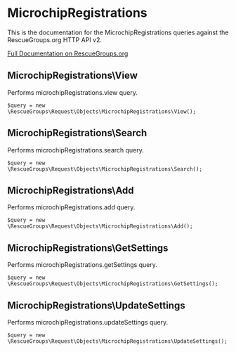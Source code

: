 # MicrochipRegistrations

This is the documentation for the MicrochipRegistrations queries against the RescueGroups.org HTTP API v2.

[Full Documentation on RescueGroups.org](https://userguide.rescuegroups.org/display/APIDG/Object+definitions#Objectdefinitions-)

## MicrochipRegistrations\View

Performs microchipRegistrations.view query.

    $query = new \RescueGroups\Request\Objects\MicrochipRegistrations\View();


## MicrochipRegistrations\Search

Performs microchipRegistrations.search query.

    $query = new \RescueGroups\Request\Objects\MicrochipRegistrations\Search();


## MicrochipRegistrations\Add

Performs microchipRegistrations.add query.

    $query = new \RescueGroups\Request\Objects\MicrochipRegistrations\Add();


## MicrochipRegistrations\GetSettings

Performs microchipRegistrations.getSettings query.

    $query = new \RescueGroups\Request\Objects\MicrochipRegistrations\GetSettings();


## MicrochipRegistrations\UpdateSettings

Performs microchipRegistrations.updateSettings query.

    $query = new \RescueGroups\Request\Objects\MicrochipRegistrations\UpdateSettings();


